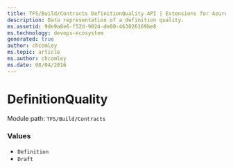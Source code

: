 ```yaml
---
title: TFS/Build/Contracts DefinitionQuality API | Extensions for Azure DevOps Services
description: Data representation of a definition quality.
ms.assetid: 9de9a8e6-f52d-9024-de00-463026169be8
ms.technology: devops-ecosystem
generated: true
author: chcomley
ms.topic: article
ms.author: chcomley
ms.date: 08/04/2016
---
```


# DefinitionQuality

Module path: `TFS/Build/Contracts`

### Values

- `Definition`
- `Draft`
